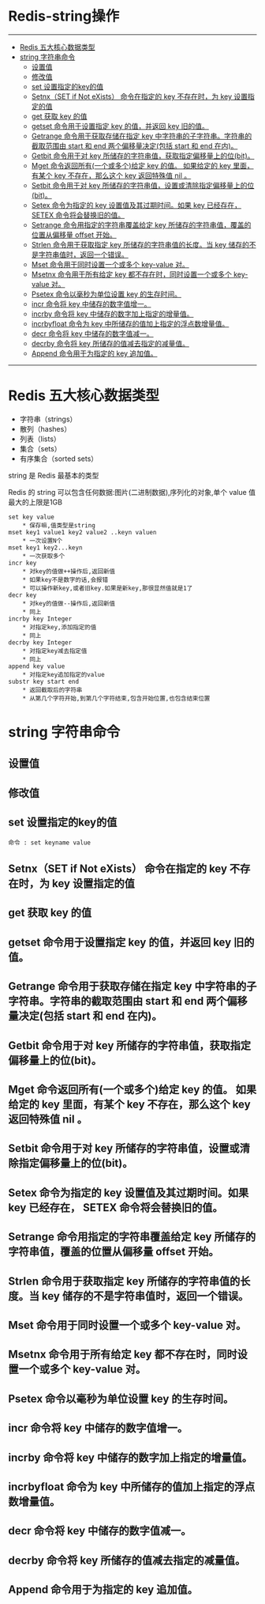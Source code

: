<h1> Redis-string操作 </h1>

---

- [Redis 五大核心数据类型](#redis-五大核心数据类型)
- [string 字符串命令](#string-字符串命令)
	- [设置值](#设置值)
	- [修改值](#修改值)
	- [set 设置指定的key的值](#set-设置指定的key的值)
	- [Setnx（SET if Not eXists） 命令在指定的 key 不存在时，为 key 设置指定的值](#setnxset-if-not-exists-命令在指定的-key-不存在时为-key-设置指定的值)
	- [get 获取 key 的值](#get-获取-key-的值)
	- [getset 命令用于设置指定 key 的值，并返回 key 旧的值。](#getset-命令用于设置指定-key-的值并返回-key-旧的值)
	- [Getrange 命令用于获取存储在指定 key 中字符串的子字符串。字符串的截取范围由 start 和 end 两个偏移量决定(包括 start 和 end 在内)。](#getrange-命令用于获取存储在指定-key-中字符串的子字符串字符串的截取范围由-start-和-end-两个偏移量决定包括-start-和-end-在内)
	- [Getbit 命令用于对 key 所储存的字符串值，获取指定偏移量上的位(bit)。](#getbit-命令用于对-key-所储存的字符串值获取指定偏移量上的位bit)
	- [Mget 命令返回所有(一个或多个)给定 key 的值。 如果给定的 key 里面，有某个 key 不存在，那么这个 key 返回特殊值 nil 。](#mget-命令返回所有一个或多个给定-key-的值-如果给定的-key-里面有某个-key-不存在那么这个-key-返回特殊值-nil-)
	- [Setbit 命令用于对 key 所储存的字符串值，设置或清除指定偏移量上的位(bit)。](#setbit-命令用于对-key-所储存的字符串值设置或清除指定偏移量上的位bit)
	- [Setex 命令为指定的 key 设置值及其过期时间。如果 key 已经存在， SETEX 命令将会替换旧的值。](#setex-命令为指定的-key-设置值及其过期时间如果-key-已经存在-setex-命令将会替换旧的值)
	- [Setrange 命令用指定的字符串覆盖给定 key 所储存的字符串值，覆盖的位置从偏移量 offset 开始。](#setrange-命令用指定的字符串覆盖给定-key-所储存的字符串值覆盖的位置从偏移量-offset-开始)
	- [Strlen 命令用于获取指定 key 所储存的字符串值的长度。当 key 储存的不是字符串值时，返回一个错误。](#strlen-命令用于获取指定-key-所储存的字符串值的长度当-key-储存的不是字符串值时返回一个错误)
	- [Mset 命令用于同时设置一个或多个 key-value 对。](#mset-命令用于同时设置一个或多个-key-value-对)
	- [Msetnx 命令用于所有给定 key 都不存在时，同时设置一个或多个 key-value 对。](#msetnx-命令用于所有给定-key-都不存在时同时设置一个或多个-key-value-对)
	- [Psetex 命令以毫秒为单位设置 key 的生存时间。](#psetex-命令以毫秒为单位设置-key-的生存时间)
	- [incr 命令将 key 中储存的数字值增一。](#incr-命令将-key-中储存的数字值增一)
	- [incrby 命令将 key 中储存的数字加上指定的增量值。](#incrby-命令将-key-中储存的数字加上指定的增量值)
	- [incrbyfloat 命令为 key 中所储存的值加上指定的浮点数增量值。](#incrbyfloat-命令为-key-中所储存的值加上指定的浮点数增量值)
	- [decr 命令将 key 中储存的数字值减一。](#decr-命令将-key-中储存的数字值减一)
	- [decrby 命令将 key 所储存的值减去指定的减量值。](#decrby-命令将-key-所储存的值减去指定的减量值)
	- [Append 命令用于为指定的 key 追加值。](#append-命令用于为指定的-key-追加值)

---

# Redis 五大核心数据类型

- 字符串（strings）
- 散列（hashes）
- 列表（lists）
- 集合（sets）
- 有序集合（sorted sets）

string 是 Redis 最基本的类型

Redis 的 string 可以包含任何数据:图片(二进制数据),序列化的对象,单个 value 值最大的上限是1GB

	set key value
		* 保存嘛,值类型是string
	mset key1 value1 key2 value2 ..keyn valuen 
		* 一次设置N个
	mset key1 key2...keyn
		* 一次获取多个
	incr key
		* 对key的值做++操作后,返回新值
		* 如果key不是数字的话,会报错
		* 可以操作新key,或者旧key.如果是新key,那很显然值就是1了
	decr key
		* 对key的值做--操作后,返回新值
		* 同上
	incrby key Integer
		* 对指定key,添加指定的值
		* 同上
	decrby key Integer
		* 对指定key减去指定值
		* 同上
	append key value
		* 对指定key追加指定的value
	substr key start end
		* 返回截取后的字符串
		* 从第几个字符开始,到第几个字符结束,包含开始位置,也包含结束位置

# string 字符串命令

## 设置值

## 修改值



## set 设置指定的key的值
    
	命令 : set keyname value

## Setnx（SET if Not eXists） 命令在指定的 key 不存在时，为 key 设置指定的值

## get 获取 key 的值

## getset 命令用于设置指定 key 的值，并返回 key 旧的值。


## Getrange 命令用于获取存储在指定 key 中字符串的子字符串。字符串的截取范围由 start 和 end 两个偏移量决定(包括 start 和 end 在内)。


## Getbit 命令用于对 key 所储存的字符串值，获取指定偏移量上的位(bit)。

## Mget 命令返回所有(一个或多个)给定 key 的值。 如果给定的 key 里面，有某个 key 不存在，那么这个 key 返回特殊值 nil 。

## Setbit 命令用于对 key 所储存的字符串值，设置或清除指定偏移量上的位(bit)。

## Setex 命令为指定的 key 设置值及其过期时间。如果 key 已经存在， SETEX 命令将会替换旧的值。

## Setrange 命令用指定的字符串覆盖给定 key 所储存的字符串值，覆盖的位置从偏移量 offset 开始。

## Strlen 命令用于获取指定 key 所储存的字符串值的长度。当 key 储存的不是字符串值时，返回一个错误。

## Mset 命令用于同时设置一个或多个 key-value 对。

## Msetnx 命令用于所有给定 key 都不存在时，同时设置一个或多个 key-value 对。

## Psetex 命令以毫秒为单位设置 key 的生存时间。

## incr 命令将 key 中储存的数字值增一。

## incrby 命令将 key 中储存的数字加上指定的增量值。

## incrbyfloat 命令为 key 中所储存的值加上指定的浮点数增量值。

## decr 命令将 key 中储存的数字值减一。

## decrby 命令将 key 所储存的值减去指定的减量值。

## Append 命令用于为指定的 key 追加值。

